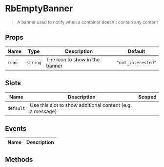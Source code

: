 # RbEmptyBanner

> A banner used to notify when a container doesn&#39;t contain any content

## Props

| Name | Type | Description | Default |
| ---- | ---- | ----------- | ------- |
| `icon` | `string` | The icon to show in the banner | `"not_interested"` |

## Slots

| Name | Description | Scoped |
| ---- | ----------- | ------ |
| `default` | Use this slot to show additional content (e.g. a message) |  |

## Events

| Name | Description |
| ---- | ----------- |

## Methods
